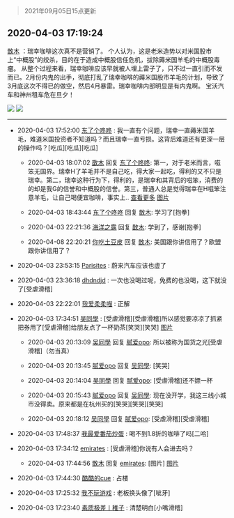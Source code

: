 > 2021年09月05日15点更新
<link rel="stylesheet" href="https://cdn.jsdelivr.net/gh/taotie6/sampleJSON@main/css/photo_show.css">


 ## 2020-04-03 17:19:24 

 [㪚木](https://www.coolapk.com/feed/17801751?shareKey=M2FjMjI5N2I3MzEzNjEzMTc1NDI~) ：瑞幸咖啡这次真不是营销了。
个人认为，这是老米造势以对米国股市上“中概股”的绞杀，目的在于造成中概股信任危机，拔除薅米国羊毛的中概股毒瘤。
从整个过程来看，瑞幸咖啡应该早就被人埋上雷子了，只不过一直引而不发而已。2月份内鬼的出手，彻底打乱了瑞幸咖啡的薅米国股市羊毛的计划<!--break-->，导致了3月底这次不得已的做空，然后4月暴雷。瑞幸咖啡内部明显是有内鬼啊。
宝沃汽车和神州租车危在旦夕！ 

<div class="album">
<img class="img-item" src="http://image.coolapk.com/feed/2020/0403/17/1081091_c7742573_5563_8064@762x1369.jpeg" />
<img class="img-item" src="http://image.coolapk.com/feed/2019/0329/08/1081091_1553819682_6682@500x254.gif" />
</div>

 ------- 

- 2020-04-03 17:52:00 [东了个咚咚](uid=1194756) : 我一直有个问题，瑞幸一直薅米国羊毛，难道米国投资者不知道吗？而且瑞幸一直亏损。这背后难道还有更深一层的操作吗？[吃瓜][吃瓜][吃瓜] 

    - 2020-04-03 18:07:02 [㪚木](uid=1081091) 回复 [东了个咚咚](uid=1194756): 第一，对于老米而言，嗞笨无国界。瑞幸H了羊毛并不是自己吃，得大家一起吃，得利的又不只是瑞幸。第二，瑞幸这种行为下，得利的，是瑞幸和其背后的嗞笨，消费的的却是我G的信誉和中概股的信誉。第三，普通人总是觉得瑞幸在H嗞笨注意羊毛，让自己喝便宜咖啡，事实上.. <a href="/feed/replyList?id=121999685">查看更多</a> [图片](http://image.coolapk.com/feed/2019/0427/10/1081091_1556330659_0469@380x301.gif)

    - 2020-04-03 18:43:44 [东了个咚咚](uid=1194756) 回复 [㪚木](uid=1081091): 学习了[抱拳] 

    - 2020-04-03 22:21:36 [海洋之露](uid=1111949) 回复 [㪚木](uid=1081091): 学到了，感谢[抱拳] 

    - 2020-04-08 22:20:21 [你吃土豆皮](uid=1812374) 回复 [㪚木](uid=1081091): 美国跟你讲信用了？欧盟跟你讲信用了？ 

- 2020-04-03 23:53:15 [Parisites](uid=2440840) : 蔚来汽车应该也虚了 

- 2020-04-03 23:36:18 [dhdndjd](uid=2008933) : 一次也没喝过呢，免费的也没喝，这下就没了[受虐滑稽] 

- 2020-04-03 22:22:01 [我爱柔柔喵](uid=640512) : 正解 

- 2020-04-03 17:34:51 [吴同學](uid=1320218) : [受虐滑稽][受虐滑稽]所以感觉要凉凉了抓紧把券用了[受虐滑稽]给朋友点了一杯奶茶[笑哭][笑哭] [图片](http://image.coolapk.com/feed/2020/0403/17/1320218_646735b7_6490_9981@1080x2160.jpeg)

    - 2020-04-03 20:13:09 [吴同學](uid=1320218) 回复 [腻爱opo](uid=2148921): 所以被称为国货之光[受虐滑稽]（勿当真） 

    - 2020-04-03 20:13:45 [腻爱opo](uid=2148921) 回复 [吴同學](uid=1320218): [笑哭] 

    - 2020-04-03 20:14:04 [吴同學](uid=1320218) 回复 [腻爱opo](uid=2148921): [受虐滑稽]还不嫖一杯 

    - 2020-04-03 20:15:43 [腻爱opo](uid=2148921) 回复 [吴同學](uid=1320218): 现在没开学，我这三线小城市没得卖。原来都是在杭州买的[笑哭][笑哭][笑哭] 

    - 2020-04-03 20:18:12 [吴同學](uid=1320218) 回复 [腻爱opo](uid=2148921): [受虐滑稽][受虐滑稽] 

- 2020-04-03 17:48:37 [我最爱番茄炒蛋](uid=1277550) : 喝不到1.8折的咖啡了吗[二哈] 

- 2020-04-03 17:34:12 [emirates](uid=2140963) : [受虐滑稽]你说有人会进去吗？ 

    - 2020-04-03 17:44:56 [㪚木](uid=1081091) 回复 [emirates](uid=2140963): [图片] [图片](http://image.coolapk.com/feed/2020/0403/17/1081091_0779b90e_7095_6526@1440x558.jpeg)

- 2020-04-03 17:44:30 [酷酷的cue](uid=2882563) : 占楼 

- 2020-04-03 17:25:32 [我不玩游戏](uid=3058829) : 老板换头像了[呲牙] 

- 2020-04-03 17:23:40 [素质极差丨稚子](uid=2773473) : 清楚明白[小嘴滑稽] 

